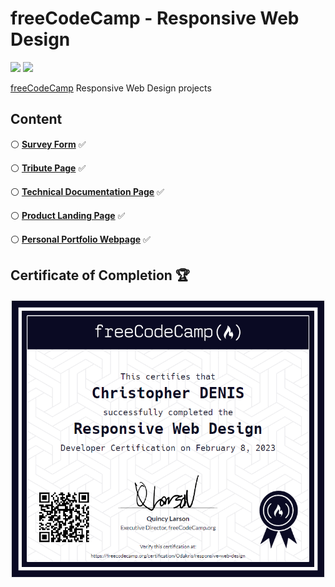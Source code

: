 # freeCodeCamp - Responsive Web Design

<img src="https://img.shields.io/badge/HTML5-E34F26?style=for-the-badge&logo=html5&logoColor=white">  <img src="https://img.shields.io/badge/CSS3-1572B6?style=for-the-badge&logo=css3&logoColor=white">

[freeCodeCamp](https://www.freecodecamp.org/learn/2022/responsive-web-design/) Responsive Web Design projects

## Content

:white_circle: **[Survey Form](https://github.com/odakris/FCC-Responsive_Web_Design/tree/main/01-survey_form)** :white_check_mark:

:white_circle: **[Tribute Page](https://github.com/odakris/FCC-Responsive_Web_Design/tree/main/02-tribute_page)** :white_check_mark:

:white_circle: **[Technical Documentation Page](https://github.com/odakris/FCC-Responsive_Web_Design/tree/main/03-technical_documentation_page)** :white_check_mark:

:white_circle: **[Product Landing Page](https://github.com/odakris/FCC-Responsive_Web_Design/tree/main/04-product_landing_page)** :white_check_mark:

:white_circle: **[Personal Portfolio Webpage](https://github.com/odakris/FCC-Responsive_Web_Design/tree/main/05-personal_portfolio_webpage)** :white_check_mark:

## Certificate of Completion 🏆

<p align="center"><img src="./certificateofcompletion.png"></p>



